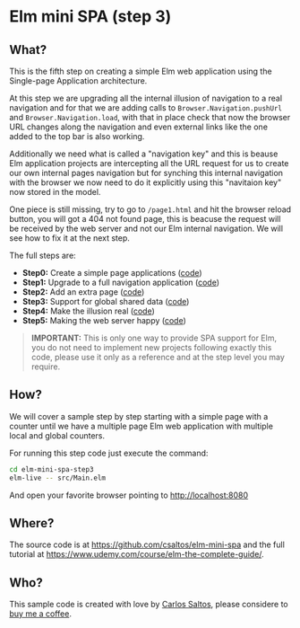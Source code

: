 # Elm mini SPA (step 3)

## What?

This is the fifth step on creating a simple Elm web application using the
Single-page Application architecture.

At this step we are upgrading all the internal illusion of navigation to a real
navigation and for that we are adding calls to `Browser.Navigation.pushUrl` and
`Browser.Navigation.load`, with that in place check that now the browser URL
changes along the navigation and even external links like the one added to the
top bar is also working.

Additionally we need what is called a "navigation key" and this is beause Elm
application projects are intercepting all the URL request for us to create our
own internal pages navigation but for synching this internal navigation with the
browser we now need to do it explicitly using this "navitaion key" now stored in
the model.

One piece is still missing, try to go to `/page1.html` and hit the browser
reload button, you will got a 404 not found page, this is beacuse the request
will be received by the web server and not our Elm internal navigation. We will
see how to fix it at the next step.

The full steps are:

- **Step0:** Create a simple page applications ([code](https://github.com/csaltos/elm-mini-spa/blob/main/elm-mini-spa-step0))
- **Step1:** Upgrade to a full navigation application ([code](https://github.com/csaltos/elm-mini-spa/blob/main/elm-mini-spa-step1))
- **Step2:** Add an extra page ([code](https://github.com/csaltos/elm-mini-spa/blob/main/elm-mini-spa-step2))
- **Step3:** Support for global shared data ([code](https://github.com/csaltos/elm-mini-spa/blob/main/elm-mini-spa-step3))
- **Step4:** Make the illusion real ([code](https://github.com/csaltos/elm-mini-spa/blob/main/elm-mini-spa-step4))
- **Step5:** Making the web server happy ([code](https://github.com/csaltos/elm-mini-spa/blob/main/elm-mini-spa-step5))

> **IMPORTANT:** This is only one way to provide SPA support for Elm, you do not
> need to implement new projects following exactly this code, please use it only
> as a reference and at the step level you may require.

## How?

We will cover a sample step by step starting with a simple page with a counter
until we have a multiple page Elm web application with multiple local and global
counters.

For running this step code just execute the command:

```bash
cd elm-mini-spa-step3
elm-live -- src/Main.elm
```

And open your favorite browser pointing to <http://localhost:8080>

## Where?

The source code is at <https://github.com/csaltos/elm-mini-spa> and the full
tutorial at <https://www.udemy.com/course/elm-the-complete-guide/>.

## Who?

This sample code is created with love by [Carlos Saltos](https://csaltos.com),
please considere to [buy me a coffee](https://csaltos.com/tech-blog/buy-me-a-coffee.html).

